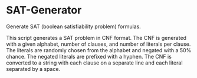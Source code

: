 # SAT-Generator
Generate SAT (boolean satisfiability problem) formulas.

This script generates a SAT problem in CNF format. 
The CNF is generated with a given alphabet, number of clauses, and number of literals per clause. 
The literals are randomly chosen from the alphabet and negated with a 50% chance.
The negated literals are prefixed with a hyphen.
The CNF is converted to a string with each clause on a separate line and each literal separated by a space.
